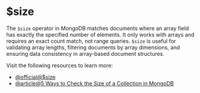 # $size

The `$size` operator in MongoDB matches documents where an array field has exactly the specified number of elements. It only works with arrays and requires an exact count match, not range queries. `$size` is useful for validating array lengths, filtering documents by array dimensions, and ensuring data consistency in array-based document structures.

Visit the following resources to learn more:

- [@official@\$size](https://www.mongodb.com/docs/manual/reference/operator/query/size/)
- [@article@5 Ways to Check the Size of a Collection in MongoDB](https://database.guide/5-ways-to-check-the-size-of-a-collection-in-mongodb/)
